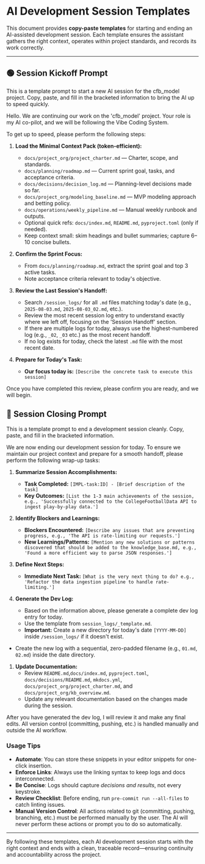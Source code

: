 # AI Development Session Templates

This document provides **copy-paste templates** for starting and ending an AI-assisted development
session. Each template ensures the assistant gathers the right context, operates within project
standards, and records its work correctly.

---

## 🟢 Session Kickoff Prompt

This is a template prompt to start a new AI session for the cfb_model project. Copy, paste, and fill
in the bracketed information to bring the AI up to speed quickly.

Hello. We are continuing our work on the 'cfb_model' project. Your role is my AI co-pilot, and we
will be following the Vibe Coding System.

To get up to speed, please perform the following steps:

1. **Load the Minimal Context Pack (token-efficient):**
    - `docs/project_org/project_charter.md` — Charter, scope, and standards.
    - `docs/planning/roadmap.md` — Current sprint goal, tasks, and acceptance criteria.
    - `docs/decisions/decision_log.md` — Planning-level decisions made so far.
    - `docs/project_org/modeling_baseline.md` — MVP modeling approach and betting policy.
    - `docs/operations/weekly_pipeline.md` — Manual weekly runbook and outputs.
    - Optional quick refs: `docs/index.md`, `README.md`, `pyproject.toml` (only if needed).
    - Keep context small: skim headings and bullet summaries; capture 6–10 concise bullets.

2. **Confirm the Sprint Focus:**
    - From `docs/planning/roadmap.md`, extract the sprint goal and top 3 active tasks.
    - Note acceptance criteria relevant to today's objective.

3. **Review the Last Session's Handoff:**
    - Search `/session_logs/` for all `.md` files matching today's date (e.g., `2025-08-03.md`,
      `2025-08-03_02.md`, etc.).
    - Review the most recent session log entry to understand exactly where we left off, focusing on
      the 'Session Handoff' section.
    - If there are multiple logs for today, always use the highest-numbered log (e.g., `_02`, `_03`
      etc.) as the most recent handoff.
    - If no log exists for today, check the latest `.md` file with the most recent date.

4. **Prepare for Today's Task:**
    - **Our focus today is:** `[Describe the concrete task to execute this session]`

Once you have completed this review, please confirm you are ready, and we will begin.

## 🔴 Session Closing Prompt

This is a template prompt to end a development session cleanly. Copy, paste, and fill in the
bracketed information.

We are now ending our development session for today. To ensure we maintain our project context and
prepare for a smooth handoff, please perform the following wrap-up tasks:

1. **Summarize Session Accomplishments:**
    - **Task Completed:** `[IMPL-task:ID] - [Brief description of the task]`
    - **Key Outcomes:** `[List the 1-3 main achievements of the session, e.g., 'Successfully
      connected to the CollegeFootballData API to ingest play-by-play data.']`

2. **Identify Blockers and Learnings:**
    - **Blockers Encountered:** `[Describe any issues that are preventing progress, e.g., 'The API
      is rate-limiting our requests.']`
    - **New Learnings/Patterns:** `[Mention any new solutions or patterns discovered that should be
      added to the knowledge_base.md, e.g., 'Found a more efficient way to parse JSON responses.']`

3. **Define Next Steps:**
    - **Immediate Next Task:** `[What is the very next thing to do? e.g., 'Refactor the data
      ingestion pipeline to handle rate-limiting.']`

4. **Generate the Dev Log:**
    - Based on the information above, please generate a complete dev log entry for today.
    - Use the template from `session_logs/_template.md`.
    - **Important:** Create a new directory for today's date `[YYYY-MM-DD]` inside `/session_logs/`
      if it doesn't exist.

- Create the new log with a sequential, zero-padded filename (e.g., `01.md`, `02.md`) inside the
    date directory.

1. **Update Documentation:**
    - Review `README.md`,`docs/index.md`, `pyproject.toml`, `docs/decisions/README.md`,
      `mkdocs.yml`, `docs/project_org/project_charter.md`, and `docs/project_org/kb_overview.md`.
    - Update any relevant documentation based on the changes made during the session.

After you have generated the dev log, I will review it and make any final edits. All version control
(committing, pushing, etc.) is handled manually and outside the AI workflow.

### Usage Tips

- **Automate**: You can store these snippets in your editor snippets for one-click insertion.
- **Enforce Links**: Always use the linking syntax to keep logs and docs interconnected.
- **Be Concise**: Logs should capture *decisions and results*, not every keystroke.
- **Review Checklist**: Before ending, run `pre-commit run --all-files` to catch linting issues.
- **Manual Version Control**: All actions related to git (committing, pushing, branching, etc.)
  must be performed manually by the user. The AI will never perform these actions or prompt you to
  do so automatically.

---

By following these templates, each AI development session starts with the right context and ends
with a clean, traceable record—ensuring continuity and accountability across the project.
